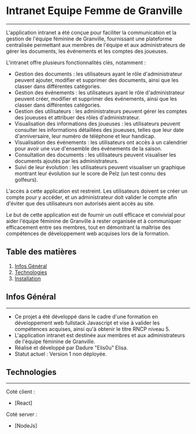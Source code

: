 # Intranet Equipe Femme de Granville
***
L'application intranet a été conçue pour faciliter la communication et la gestion de l'équipe féminine de Granville, fournissant une plateforme centralisée permettant aux membres de l'équipe et aux administrateurs de gérer les documents, les événements et les comptes des joueuses.

L'intranet offre plusieurs fonctionnalités clés, notamment :

- Gestion des documents : les utilisateurs ayant le rôle d'administrateur peuvent ajouter, modifier et supprimer des documents, ainsi que les classer dans différentes catégories.
- Gestion des événements : les utilisateurs ayant le rôle d'administrateur peuvent créer, modifier et supprimer des événements, ainsi que les classer dans différentes catégories.
- Gestion des utilisateurs : les administrateurs peuvent gérer les comptes des joueuses et attribuer des rôles d'administrateur.
- Visualisation des informations des joueuses : les utilisateurs peuvent consulter les informations détaillées des joueuses, telles que leur date d'anniversaire, leur numéro de téléphone et leur handicap.
- Visualisation des événements : les utilisateurs ont accès à un calendrier pour avoir une vue d'ensemble des événements de la saison.
- Consultation des documents : les utilisateurs peuvent visualiser les documents ajoutés par les administrateurs.
- Suivi de leur évolution : les utilisateurs peuvent visualiser un graphique montrant leur évolution sur le score de Pelz (un test connu des golfeurs).

L'accès à cette application est restreint. Les utilisateurs doivent se créer un compte pour y accéder, et un administrateur doit valider le compte afin d'éviter que des utilisateurs non autorisés aient accès au site.

Le but de cette application est de fournir un outil efficace et convivial pour aider l'équipe féminine de Granville à rester organisée et à communiquer efficacement entre ses membres, tout en démontrant la maîtrise des compétences de développement web acquises lors de la formation.

## Table des matières
1. [Infos Général](#general-info)
2. [Technologies](#technologies)
3. [Installation](#installation)

## Infos Général
***
- Ce projet a été développé dans le cadre d'une formation en développement web fullstack Javascript et vise à valider les compétences acquises, ainsi qu'à obtenir le titre RNCP niveau 5.
- L'application intranet est destinée aux membres et aux administrateurs de l'équipe féminine de Granville.
- Réalisé et développé par Dadure "Elis0u" Elisa.
- Statut actuel : Version 1 non déployée.

## Technologies
***
Coté client :
* [React]

Coté server :
* [NodeJs]